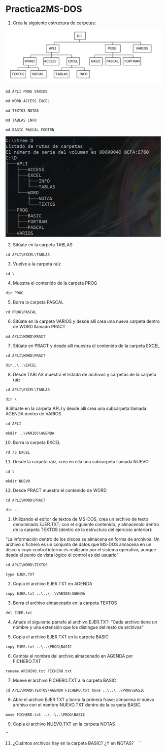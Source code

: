 # Practica2MS-DOS
1. Crea la siguiente estructura de carpetas:

![estructura](https://github.com/MelissaRodriguezHernandez/Practica2MS-DOS/blob/main/ejemplo.png)

`md APLI PROG VARIOS`

`md WORD ACCESS EXCEL`

`md TEXTOS NOTAS`

`md TABLAS INFO`

`md BASIC PASCAL FORTRN`

![estructura D](https://github.com/MelissaRodriguezHernandez/Practica2MS-DOS/blob/main/tree%20esquema%20principal.png)


2. Sitúate en la carpeta TABLAS

`cd APLI\EXCEL\TABLAS`

3. Vuelve a la carpeta raíz

`cd \`

4. Muestra el contenido de la carpeta PROG

`dir PROG`

5. Borra la carpeta PASCAL

`rd PROG\PASCAL`

6. Sitúate en la carpeta VARIOS y desde allí crea una nueva carpeta dentro de WORD llamado PRACT

`md APLI\WORD\PRACT`

7. Sitúate en PRACT y desde allí muestra el contenido de la carpeta EXCEL

`cd APLI\WORD\PRACT`

`dir..\..\EXCEL`

8. Desde TABLAS muestra el listado de archivos y carpetas de la carpeta raíz 

`cd APLI\EXCEL\TABLAS`

`dir \`

9.Sitúate en la carpeta APLI y desde allí crea una subcarpeta llamada AGENDA dentro de VARIOS

`cd APLI`

`mkdir ..\VARIOS\AGENDA`

10. Borra la carpeta EXCEL

`rd /S EXCEL`

11. Desde la carpeta raíz, crea en ella una subcarpeta llamada NUEVO

`cd \`

`mkdir NUEVO`

12. Desde PRACT muestra el contenido de WORD

`cd APLI\WORD\PRACT`

`dir ..`

1. Utilizando el editor de textos de MS-DOS, crea un archivo de texto denominado EJER.TXT,
con el siguiente contenido, y almacénalo dentro de la carpeta TEXTOS (dentro de la estructura del ejercicio anterior):

“La información dentro de los discos se almacena en forma de archivos. Un archivo
o fichero es un conjunto de datos que MS-DOS almacena en un disco y cuyo
control interno es realizado por el sistema operativo, aunque desde el punto de
vista lógico el control es del usuario”
 
`cd APLI\WORD\TEXTOS`

`type EJER.TXT`

2. Copia el archivo EJER.TXT en AGENDA

`copy EJER.txt ..\..\..\VARIOS\AGENDA`

3. Borra el archivo almacenado en la carpeta TEXTOS

`del EJER.txt`

4. Añade el siguiente párrafo al archivo EJER.TXT: 
“Cada archivo tiene un nombre y una extensión que los distingue del resto de archivos”



5. Copia el archivo EJER.TXT en la carpeta BASIC

`copy EJER.txt ..\..\PROG\BASIC`

6. Cambia el nombre del archivo almacenado en AGENDA por FICHERO.TXT

`rename ARCHIVO.txt FICHERO.txt`

7. Mueve el archivo FICHERO.TXT a la carpeta BASIC

`cd APLI\WORD\TEXTOS\AGENDA FICHERO.txt move ..\..\..\PROG\BASIC`

8. Abre el archivo EJER.TXT y borra la primera frase; almacena el nuevo archivo con el
nombre NUEVO.TXT dentro de la carpeta BASIC

`move FICHERO.txt ..\..\..\PROG\BASIC` 

9. Copia el archivo NUEVO.TXT en la carpeta NOTAS

''

11. ¿Cuántos archivos hay en la carpeta BASIC? ¿Y en NOTAS?
``
``
``
